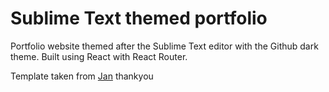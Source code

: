 # Sublime Text themed portfolio

Portfolio website themed after the Sublime Text editor with the Github dark theme. Built using React with React Router.

Template taken from [Jan](https://github.com/Lone1106)
thankyou